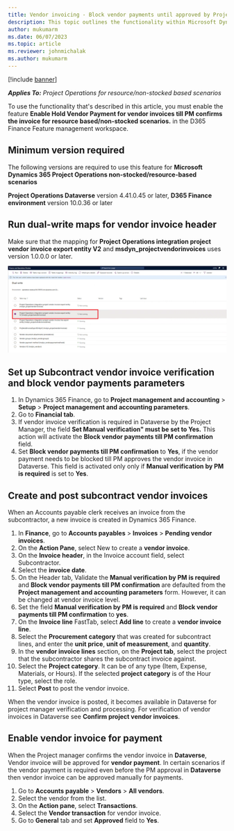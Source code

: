 ```yaml
---
title: Vendor invoicing - Block vendor payments until approved by Project manager
description: This topic outlines the functionality within Microsoft Dynamics 365 Project Operations that enables the blocking of vendor payments for vendor invoices until approved by the Project Manager in Dataverse.
author: mukumarm
ms.date: 06/07/2023
ms.topic: article
ms.reviewer: johnmichalak 
ms.author: mukumarm
---
```


[!include [banner](../../includes/dataverse-preview.md)]

_**Applies To:** Project Operations for resource/non-stocked based scenarios_

To use the functionality that's described in this article, you must enable the feature **Enable Hold Vendor Payment for vendor invoices till PM confirms the invoice for resource based/non-stocked scenarios.** in the D365 Finance Feature management workspace.

## Minimum version required
The following versions are required to use this feature for **Microsoft Dynamics 365 Project Operations non-stocked/resource-based scenarios**

**Project Operations Dataverse** version 4.41.0.45 or later, **D365 Finance environment** version 10.0.36 or later

## Run dual-write maps for vendor invoice header
Make sure that the mapping for **Project Operations integration project vendor invoice export entity V2** and **msdyn_projectvendorinvoices** uses version 1.0.0.0 or later.

![Dual write maps](articles/pro/media/BlockvendorPaymentDualWrite.png)

## Set up Subcontract vendor invoice verification and block vendor payments parameters 

1. In Dynamics 365 Finance, go to **Project management and accounting** > **Setup** > **Project management and accounting parameters**.
2. Go to **Financial tab**.
3. If vendor invoice verification is required in Dataverse by the Project Manager, the field **Set Manual verification" must be set to Yes.** This action will activate the **Block vendor payments till PM confirmation** field.
4. Set **Block vendor payments till PM confirmation** to **Yes**, if the vendor payment needs to be blocked till PM approves the vendor invoice in Dataverse. This field is activated only only if **Manual verification by PM is required** is set to **Yes**.

## Create and post subcontract vendor invoices
When an Accounts payable clerk receives an invoice from the subcontractor, a new invoice is created in Dynamics 365 Finance.

1. In **Finance**, go to **Accounts payables** > **Invoices** > **Pending vendor invoices**.
2. On the **Action Pane**, select New to create a **vendor invoice**.
3. On the **Invoice header**, in the Invoice account field, select Subcontractor.
4. Select the **invoice date**.
5. On the Header tab, Validate the **Manual verification by PM is required** and **Block vendor payments till PM confirmation** are defaulted from the **Project management and accounting parameters** form. However, it can be changed at vendor invoice level.
6. Set the field **Manual verification by PM is required** and **Block vendor payments till PM confirmation** to **yes**.
7. On the **Invoice line** FastTab, select **Add line** to create a **vendor invoice line**.
8. Select the **Procurement category** that was created for subcontract lines, and enter the **unit price**, **unit of measurement**, and **quantity**.
9. In the **vendor invoice lines** section, on the **Project tab**, select the project that the subcontractor shares the subcontract invoice against.
10. Select the **Project category**. It can be of any type (Item, Expense, Materials, or Hours). If the selected **project category** is of the Hour type, select the role.
11. Select **Post** to post the vendor invoice.

When the vendor invoice is posted, it becomes available in Dataverse for project manager verification and processing. For verification of vendor invoices in Dataverse see **Confirm project vendor invoices**.

## Enable vendor invoice for payment
When the Project manager confirms the vendor invoice in **Dataverse**, Vendor invoice will be approved for **vendor payment**. In certain scenarios if the vendor payment is required even before the PM approval in **Dataverse** then vendor invoice can be approved manually for payments.
1. Go to **Accounts payable** > **Vendors** > **All vendors**.
2. Select the vendor from the list.
3. On the **Action pane**, select **Transactions**.
4. Select the **Vendor transaction** for vendor invoice.
5. Go to **General** tab and set **Approved** field to **Yes**.
